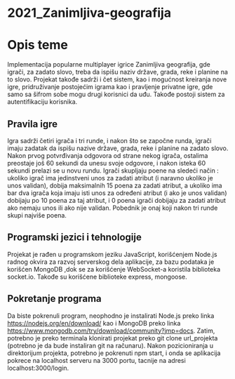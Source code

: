 # 2021_Zanimljiva-geografija

# Opis teme
Implementacija popularne multiplayer igrice Zanimljiva geografija, gde igrači, za zadato slovo, treba da ispišu naziv države, grada, reke i planine na to slovo. Projekat takođe sadrži i čet sistem, kao i mogućnost kreiranja nove igre, pridruživanje postojećim igrama kao i pravljenje privatne igre, gde samo sa šifrom sobe mogu drugi korisnici da uđu. Takođe postoji sistem za autentifikaciju korisnika.

## Pravila igre
Igra sadrži četiri igrača i tri runde, i nakon što se započne runda, igrači imaju zadatak da ispišu nazive države, grada, reke i planine na zadato slovo. Nakon prvog potvrđivanja odgovora od strane nekog igrača, ostalima preostaje još 60 sekundi da unesu svoje odgovore, i nakon isteka 60 sekundi prelazi se u novu rundu. Igrači skupljaju poene na sledeći način : ukoliko igrač ima jedinstveni unos za zadati atribut (i naravno ukoliko je unos validan), dobija maksimalnih 15 poena za zadati atribut, a ukoliko ima bar dva igrača koja imaju isti unos za određeni atribut (i ako je unos validan) dobijaju po 10 poena za taj atribut, i 0 poena igrači dobijaju za zadati atribut ako nemaju unos ili ako nije validan. Pobednik je onaj koji nakon tri runde skupi najviše poena.


## Programski jezici i tehnologije

Projekat je rađen u programskom jeziku JavaScript, korišćenjem Node.js radnog okvira za razvoj serverskog dela aplikacije, za bazu podataka je korišćen MongoDB ,dok se za korišćenje WebSocket-a koristila biblioteka socket.io. Takođe su korišćene biblioteke express, mongoose. 

## Pokretanje programa

Da biste pokrenuli program, neophodno je instalirati Node.js preko linka https://nodejs.org/en/download/ kao i MongoDB preko linka https://www.mongodb.com/try/download/community?jmp=docs. Zatim, potrebno je preko terminala klonirati projekat preko git clone url_projekta (potrebno je da bude instaliran git na računaru). Nakon pozicioniranja u direktorijum projekta, potrebno je pokrenuti npm start, i onda se aplikacija pokrece na localhost serveru na 3000 portu, tacnije na adresi localhost:3000/login.

 


